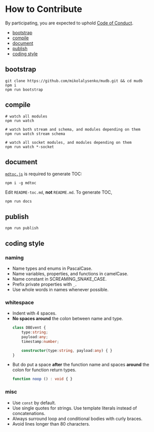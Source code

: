 # How to Contribute
By participating, you are expected to uphold [Code of Conduct](CODE_OF_CONDUCT.md).

* [bootstrap](#bootstrap)
* [compile](#compile)
* [document](#document)
* [publish](#publish)
* [coding style](#coding-style)

## bootstrap
```
git clone https://github.com/mikolalysenko/mudb.git && cd mudb
npm i
npm run bootstrap
```

## compile
```
# watch all modules
npm run watch

# watch both stream and schema, and modules depending on them
npm run watch stream schema

# watch all socket modules, and modules depending on them
npm run watch *-socket
```

## document
[`mdtoc.js`](https://github.com/kitcambridge/mdtoc.js) is required to generate TOC:
```
npm i -g mdtoc
```

Edit `README-toc.md`, **not** `README.md`.  To generate TOC,
```
npm run docs
```

## publish
```
npm run publish
```

## coding style

### naming
* Name types and enums in PascalCase.
* Name variables, properties, and functions in camelCase.
* Name constant in SCREAMING_SNAKE_CASE.
* Prefix private properties with `_`.
* Use whole words in names whenever possible.

### whitespace
* Indent with 4 spaces.
* **No spaces around** the colon between name and type.
    ```ts
    class DBEvent {
        type:string;
        payload:any;
        timestamp:number;

        constructor(type:string, payload:any) { }
    }
    ```
* But do put a space **after** the function name and spaces **around** the colon for function return types.
    ```ts
    function noop () : void { }
    ```

### misc
* Use `const` by default.
* Use single quotes for strings. Use template literals instead of concatenations.
* Always surround loop and conditional bodies with curly braces.
* Avoid lines longer than 80 characters.

